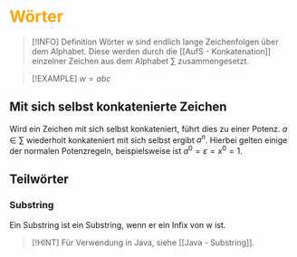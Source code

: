 # <font color = "orange">Wörter</font>
>[!INFO] Definition
>Wörter $w$ sind endlich lange Zeichenfolgen über dem Alphabet. Diese werden durch die [[AufS - Konkatenation]] einzelner Zeichen aus dem Alphabet $\sum$  zusammengesetzt.

>[!EXAMPLE]
>$w=abc$
## Mit sich selbst konkatenierte Zeichen
Wird ein Zeichen mit sich selbst konkateniert, führt dies zu einer Potenz.
$a\in\sum$ wiederholt konkateniert mit sich selbst ergibt $a^n$. 
Hierbei gelten einige der normalen Potenzregeln, beispielsweise ist $a^0 = \varepsilon = x^0 = 1$.

## Teilwörter
### Substring
Ein Substring ist ein Substring, wenn er ein Infix von w ist.
>[!HINT] Für Verwendung in Java, siehe [[Java - Substring]].